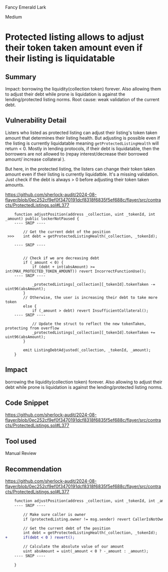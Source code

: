 Fancy Emerald Lark

Medium

# Protected listing allows to adjust their token taken amount even if their listing is liquidatable

## Summary
Impact: borrowing the liquidity(collection token) forever. Also allowing them to adjust their debt while prone is liquidation is against the lending/protected listing norms.
Root cause: weak validation of the current debt.

## Vulnerability Detail
Listers who listed as protected listing can adjust their listing's token taken amount that determines their listing health.
But adjusting is possible even if the listing is currently liquidatable meaning `getProtectedListingHealth` will return  < 0. 
Mostly in lending protocols, if their debt is liquidatable, then the borrowers are not allowed to (repay interest/decrease their borrowed amount/ increase collateral ).

But here, in the protected listing, the listers can change their token taken amount even if their listing is currently liquidatble. It's a missing validation. Just check if the debt is always > 0 before adjusting their token taken amounts.

https://github.com/sherlock-audit/2024-08-flayer/blob/0ec252cf9ef0f3470191dcf8318f6835f5ef688c/flayer/src/contracts/ProtectedListings.sol#L377


```solidity
    function adjustPosition(address _collection, uint _tokenId, int _amount) public lockerNotPaused {
    ---- SNIP ----

        // Get the current debt of the position
 >>>    int debt = getProtectedListingHealth(_collection, _tokenId);

    ---- SNIP ----


        // Check if we are decreasing debt
        if (_amount < 0) {
            if (debt + int(absAmount) >= int(MAX_PROTECTED_TOKEN_AMOUNT)) revert IncorrectFunctionUse();
    ---- SNIP ----

            _protectedListings[_collection][_tokenId].tokenTaken -= uint96(absAmount);
        }
        // Otherwise, the user is increasing their debt to take more token
        else {
            if (_amount > debt) revert InsufficientCollateral();
    ---- SNIP ----

            // Update the struct to reflect the new tokenTaken, protecting from overflow
            _protectedListings[_collection][_tokenId].tokenTaken += uint96(absAmount);
        }

        emit ListingDebtAdjusted(_collection, _tokenId, _amount);
    }
```


## Impact
borrowing the liquidity(collection token) forever. Also allowing to adjust their debt while prone is liquidation is against the lending/protected listing norms.

## Code Snippet
https://github.com/sherlock-audit/2024-08-flayer/blob/0ec252cf9ef0f3470191dcf8318f6835f5ef688c/flayer/src/contracts/ProtectedListings.sol#L377

## Tool used

Manual Review

## Recommendation
https://github.com/sherlock-audit/2024-08-flayer/blob/0ec252cf9ef0f3470191dcf8318f6835f5ef688c/flayer/src/contracts/ProtectedListings.sol#L377

```diff
    function adjustPosition(address _collection, uint _tokenId, int _amount) public lockerNotPaused {
    ---- SNIP ----

        // Make sure caller is owner
        if (protectedListing.owner != msg.sender) revert CallerIsNotOwner(protectedListing.owner);

        // Get the current debt of the position
        int debt = getProtectedListingHealth(_collection, _tokenId);
+       if(debt < 0 ) revert();

        // Calculate the absolute value of our amount
        uint absAmount = uint(_amount < 0 ? -_amount : _amount);
    ---- SNIP ----

    }
```